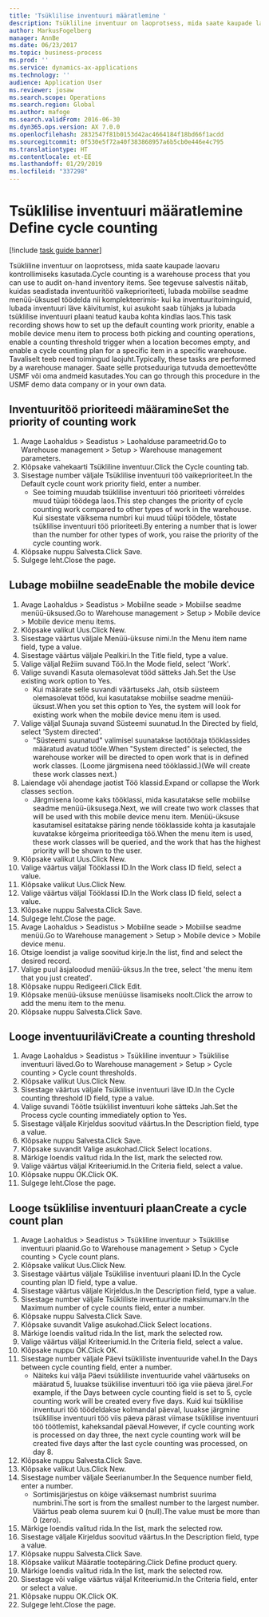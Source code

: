 ```yaml
---
title: 'Tsüklilise inventuuri määratlemine '
description: Tsükliline inventuur on laoprotsess, mida saate kaupade laovaru kontrollimiseks kasutada.
author: MarkusFogelberg
manager: AnnBe
ms.date: 06/23/2017
ms.topic: business-process
ms.prod: ''
ms.service: dynamics-ax-applications
ms.technology: ''
audience: Application User
ms.reviewer: josaw
ms.search.scope: Operations
ms.search.region: Global
ms.author: mafoge
ms.search.validFrom: 2016-06-30
ms.dyn365.ops.version: AX 7.0.0
ms.openlocfilehash: 2832547f81b0153d42ac4664184f18bd66f1acdd
ms.sourcegitcommit: 0f530e5f72a40f383868957a6b5cb0e446e4c795
ms.translationtype: HT
ms.contentlocale: et-EE
ms.lasthandoff: 01/29/2019
ms.locfileid: "337298"
---
```

# <a name="define-cycle-counting"></a><span data-ttu-id="954ba-103">Tsüklilise inventuuri määratlemine </span><span class="sxs-lookup"><span data-stu-id="954ba-103">Define cycle counting</span></span> 

[!include [task guide banner](../../includes/task-guide-banner.md)]

<span data-ttu-id="954ba-104">Tsükliline inventuur on laoprotsess, mida saate kaupade laovaru kontrollimiseks kasutada.</span><span class="sxs-lookup"><span data-stu-id="954ba-104">Cycle counting is a warehouse process that you can use to audit on-hand inventory items.</span></span> <span data-ttu-id="954ba-105">See tegevuse salvestis näitab, kuidas seadistada inventuuritöö vaikeprioriteeti, lubada mobiilse seadme menüü-üksusel töödelda nii komplekteerimis- kui ka inventuuritoiminguid, lubada inventuuri läve käivitumist, kui asukoht saab tühjaks ja lubada tsüklilise inventuuri plaani teatud kauba kohta kindlas laos.</span><span class="sxs-lookup"><span data-stu-id="954ba-105">This task recording shows how to set up the default counting work priority, enable a mobile device menu item to process both picking and counting operations, enable a counting threshold trigger when a location becomes empty, and enable a cycle counting plan for a specific item in a specific warehouse.</span></span> <span data-ttu-id="954ba-106">Tavaliselt teeb need toimingud laojuht.</span><span class="sxs-lookup"><span data-stu-id="954ba-106">Typically, these tasks are performed by a warehouse manager.</span></span> <span data-ttu-id="954ba-107">Saate selle protseduuriga tutvuda demoettevõtte USMF või oma andmeid kasutades.</span><span class="sxs-lookup"><span data-stu-id="954ba-107">You can go through this procedure in the USMF demo data company or in your own data.</span></span>


## <a name="set-the-priority-of-counting-work"></a><span data-ttu-id="954ba-108">Inventuuritöö prioriteedi määramine</span><span class="sxs-lookup"><span data-stu-id="954ba-108">Set the priority of counting work</span></span>
1. <span data-ttu-id="954ba-109">Avage Laohaldus > Seadistus > Laohalduse parameetrid.</span><span class="sxs-lookup"><span data-stu-id="954ba-109">Go to Warehouse management > Setup > Warehouse management parameters.</span></span>
2. <span data-ttu-id="954ba-110">Klõpsake vahekaarti Tsükliline inventuur.</span><span class="sxs-lookup"><span data-stu-id="954ba-110">Click the Cycle counting tab.</span></span>
3. <span data-ttu-id="954ba-111">Sisestage number väljale Tsüklilise inventuuri töö vaikeprioriteet.</span><span class="sxs-lookup"><span data-stu-id="954ba-111">In the Default cycle count work priority field, enter a number.</span></span>
    * <span data-ttu-id="954ba-112">See toiming muudab tsüklilise inventuuri töö prioriteeti võrreldes muud tüüpi töödega laos.</span><span class="sxs-lookup"><span data-stu-id="954ba-112">This step changes the priority of cycle counting work compared to other types of work in the warehouse.</span></span> <span data-ttu-id="954ba-113">Kui sisestate väiksema numbri kui muud tüüpi töödele, tõstate tsüklilise inventuuri töö prioriteeti.</span><span class="sxs-lookup"><span data-stu-id="954ba-113">By entering a number that is lower than the number for other types of work, you raise the priority of the cycle counting work.</span></span>  
4. <span data-ttu-id="954ba-114">Klõpsake nuppu Salvesta.</span><span class="sxs-lookup"><span data-stu-id="954ba-114">Click Save.</span></span>
5. <span data-ttu-id="954ba-115">Sulgege leht.</span><span class="sxs-lookup"><span data-stu-id="954ba-115">Close the page.</span></span>

## <a name="enable-the-mobile-device"></a><span data-ttu-id="954ba-116">Lubage mobiilne seade</span><span class="sxs-lookup"><span data-stu-id="954ba-116">Enable the mobile device</span></span>
1. <span data-ttu-id="954ba-117">Avage Laohaldus > Seadistus > Mobiilne seade > Mobiilse seadme menüü-üksused.</span><span class="sxs-lookup"><span data-stu-id="954ba-117">Go to Warehouse management > Setup > Mobile device > Mobile device menu items.</span></span>
2. <span data-ttu-id="954ba-118">Klõpsake valikut Uus.</span><span class="sxs-lookup"><span data-stu-id="954ba-118">Click New.</span></span>
3. <span data-ttu-id="954ba-119">Sisestage väärtus väljale Menüü-üksuse nimi.</span><span class="sxs-lookup"><span data-stu-id="954ba-119">In the Menu item name field, type a value.</span></span>
4. <span data-ttu-id="954ba-120">Sisestage väärtus väljale Pealkiri.</span><span class="sxs-lookup"><span data-stu-id="954ba-120">In the Title field, type a value.</span></span>
5. <span data-ttu-id="954ba-121">Valige väljal Režiim suvand Töö.</span><span class="sxs-lookup"><span data-stu-id="954ba-121">In the Mode field, select 'Work'.</span></span>
6. <span data-ttu-id="954ba-122">Valige suvandi Kasuta olemasolevat tööd sätteks Jah.</span><span class="sxs-lookup"><span data-stu-id="954ba-122">Set the Use existing work option to Yes.</span></span>
    * <span data-ttu-id="954ba-123">Kui määrate selle suvandi väärtuseks Jah, otsib süsteem olemasolevat tööd, kui kasutatakse mobiilse seadme menüü-üksust.</span><span class="sxs-lookup"><span data-stu-id="954ba-123">When you set this option to Yes, the system will look for existing work when the mobile device menu item is used.</span></span>  
7. <span data-ttu-id="954ba-124">Valige väljal Suunaja suvand Süsteemi suunatud.</span><span class="sxs-lookup"><span data-stu-id="954ba-124">In the Directed by field, select 'System directed'.</span></span>
    * <span data-ttu-id="954ba-125">"Süsteemi suunatud" valimisel suunatakse laotöötaja tööklassides määratud avatud tööle.</span><span class="sxs-lookup"><span data-stu-id="954ba-125">When "System directed" is selected, the warehouse worker will be directed to open work that is in defined work classes.</span></span> <span data-ttu-id="954ba-126">(Loome järgmisena need tööklassid.)</span><span class="sxs-lookup"><span data-stu-id="954ba-126">(We will create these work classes next.)</span></span>  
8. <span data-ttu-id="954ba-127">Laiendage või ahendage jaotist Töö klassid.</span><span class="sxs-lookup"><span data-stu-id="954ba-127">Expand or collapse the Work classes section.</span></span>
    * <span data-ttu-id="954ba-128">Järgmisena loome kaks tööklassi, mida kasutatakse selle mobiilse seadme menüü-üksusega.</span><span class="sxs-lookup"><span data-stu-id="954ba-128">Next, we will create two work classes that will be used with this mobile device menu item.</span></span> <span data-ttu-id="954ba-129">Menüü-üksuse kasutamisel esitatakse päring nende tööklasside kohta ja kasutajale kuvatakse kõrgeima prioriteediga töö.</span><span class="sxs-lookup"><span data-stu-id="954ba-129">When the menu item is used, these work classes will be queried, and the work that has the highest priority will be shown to the user.</span></span>  
9. <span data-ttu-id="954ba-130">Klõpsake valikut Uus.</span><span class="sxs-lookup"><span data-stu-id="954ba-130">Click New.</span></span>
10. <span data-ttu-id="954ba-131">Valige väärtus väljal Tööklassi ID.</span><span class="sxs-lookup"><span data-stu-id="954ba-131">In the Work class ID field, select a value.</span></span>
11. <span data-ttu-id="954ba-132">Klõpsake valikut Uus.</span><span class="sxs-lookup"><span data-stu-id="954ba-132">Click New.</span></span>
12. <span data-ttu-id="954ba-133">Valige väärtus väljal Tööklassi ID.</span><span class="sxs-lookup"><span data-stu-id="954ba-133">In the Work class ID field, select a value.</span></span>
13. <span data-ttu-id="954ba-134">Klõpsake nuppu Salvesta.</span><span class="sxs-lookup"><span data-stu-id="954ba-134">Click Save.</span></span>
14. <span data-ttu-id="954ba-135">Sulgege leht.</span><span class="sxs-lookup"><span data-stu-id="954ba-135">Close the page.</span></span>
15. <span data-ttu-id="954ba-136">Avage Laohaldus > Seadistus > Mobiilne seade > Mobiilse seadme menüü.</span><span class="sxs-lookup"><span data-stu-id="954ba-136">Go to Warehouse management > Setup > Mobile device > Mobile device menu.</span></span>
16. <span data-ttu-id="954ba-137">Otsige loendist ja valige soovitud kirje.</span><span class="sxs-lookup"><span data-stu-id="954ba-137">In the list, find and select the desired record.</span></span>
17. <span data-ttu-id="954ba-138">Valige puul äsjaloodud menüü-üksus.</span><span class="sxs-lookup"><span data-stu-id="954ba-138">In the tree, select 'the menu item that you just created'.</span></span>
18. <span data-ttu-id="954ba-139">Klõpsake nuppu Redigeeri.</span><span class="sxs-lookup"><span data-stu-id="954ba-139">Click Edit.</span></span>
19. <span data-ttu-id="954ba-140">Klõpsake menüü-üksuse menüüsse lisamiseks noolt.</span><span class="sxs-lookup"><span data-stu-id="954ba-140">Click the arrow to add the menu item to the menu.</span></span>
20. <span data-ttu-id="954ba-141">Klõpsake nuppu Salvesta.</span><span class="sxs-lookup"><span data-stu-id="954ba-141">Click Save.</span></span>

## <a name="create-a-counting-threshold"></a><span data-ttu-id="954ba-142">Looge inventuurilävi</span><span class="sxs-lookup"><span data-stu-id="954ba-142">Create a counting threshold</span></span>
1. <span data-ttu-id="954ba-143">Avage Laohaldus > Seadistus > Tsükliline inventuur > Tsüklilise inventuuri läved.</span><span class="sxs-lookup"><span data-stu-id="954ba-143">Go to Warehouse management > Setup > Cycle counting > Cycle count thresholds.</span></span>
2. <span data-ttu-id="954ba-144">Klõpsake valikut Uus.</span><span class="sxs-lookup"><span data-stu-id="954ba-144">Click New.</span></span>
3. <span data-ttu-id="954ba-145">Sisestage väärtus väljale Tsüklilise inventuuri läve ID.</span><span class="sxs-lookup"><span data-stu-id="954ba-145">In the Cycle counting threshold ID field, type a value.</span></span>
4. <span data-ttu-id="954ba-146">Valige suvandi Töötle tsüklilist inventuuri kohe sätteks Jah.</span><span class="sxs-lookup"><span data-stu-id="954ba-146">Set the Process cycle counting immediately option to Yes.</span></span>
5. <span data-ttu-id="954ba-147">Sisestage väljale Kirjeldus soovitud väärtus.</span><span class="sxs-lookup"><span data-stu-id="954ba-147">In the Description field, type a value.</span></span>
6. <span data-ttu-id="954ba-148">Klõpsake nuppu Salvesta.</span><span class="sxs-lookup"><span data-stu-id="954ba-148">Click Save.</span></span>
7. <span data-ttu-id="954ba-149">Klõpsake suvandit Valige asukohad.</span><span class="sxs-lookup"><span data-stu-id="954ba-149">Click Select locations.</span></span>
8. <span data-ttu-id="954ba-150">Märkige loendis valitud rida.</span><span class="sxs-lookup"><span data-stu-id="954ba-150">In the list, mark the selected row.</span></span>
9. <span data-ttu-id="954ba-151">Valige väärtus väljal Kriteeriumid.</span><span class="sxs-lookup"><span data-stu-id="954ba-151">In the Criteria field, select a value.</span></span>
10. <span data-ttu-id="954ba-152">Klõpsake nuppu OK.</span><span class="sxs-lookup"><span data-stu-id="954ba-152">Click OK.</span></span>
11. <span data-ttu-id="954ba-153">Sulgege leht.</span><span class="sxs-lookup"><span data-stu-id="954ba-153">Close the page.</span></span>

## <a name="create-a-cycle-count-plan"></a><span data-ttu-id="954ba-154">Looge tsüklilise inventuuri plaan</span><span class="sxs-lookup"><span data-stu-id="954ba-154">Create a cycle count plan</span></span>
1. <span data-ttu-id="954ba-155">Avage Laohaldus > Seadistus > Tsükliline inventuur > Tsüklilise inventuuri plaanid.</span><span class="sxs-lookup"><span data-stu-id="954ba-155">Go to Warehouse management > Setup > Cycle counting > Cycle count plans.</span></span>
2. <span data-ttu-id="954ba-156">Klõpsake valikut Uus.</span><span class="sxs-lookup"><span data-stu-id="954ba-156">Click New.</span></span>
3. <span data-ttu-id="954ba-157">Sisestage väärtus väljale Tsüklilise inventuuri plaani ID.</span><span class="sxs-lookup"><span data-stu-id="954ba-157">In the Cycle counting plan ID field, type a value.</span></span>
4. <span data-ttu-id="954ba-158">Sisestage väärtus väljale Kirjeldus.</span><span class="sxs-lookup"><span data-stu-id="954ba-158">In the Description field, type a value.</span></span>
5. <span data-ttu-id="954ba-159">Sisestage number väljale Tsükliliste inventuuride maksimumarv.</span><span class="sxs-lookup"><span data-stu-id="954ba-159">In the Maximum number of cycle counts field, enter a number.</span></span>
6. <span data-ttu-id="954ba-160">Klõpsake nuppu Salvesta.</span><span class="sxs-lookup"><span data-stu-id="954ba-160">Click Save.</span></span>
7. <span data-ttu-id="954ba-161">Klõpsake suvandit Valige asukohad.</span><span class="sxs-lookup"><span data-stu-id="954ba-161">Click Select locations.</span></span>
8. <span data-ttu-id="954ba-162">Märkige loendis valitud rida.</span><span class="sxs-lookup"><span data-stu-id="954ba-162">In the list, mark the selected row.</span></span>
9. <span data-ttu-id="954ba-163">Valige väärtus väljal Kriteeriumid.</span><span class="sxs-lookup"><span data-stu-id="954ba-163">In the Criteria field, select a value.</span></span>
10. <span data-ttu-id="954ba-164">Klõpsake nuppu OK.</span><span class="sxs-lookup"><span data-stu-id="954ba-164">Click OK.</span></span>
11. <span data-ttu-id="954ba-165">Sisestage number väljale Päevi tsükliliste inventuuride vahel.</span><span class="sxs-lookup"><span data-stu-id="954ba-165">In the Days between cycle counting field, enter a number.</span></span>
    * <span data-ttu-id="954ba-166">Näiteks kui välja Päevi tsükliliste inventuuride vahel väärtuseks on määratud 5, luuakse tsüklilise inventuuri töö iga viie päeva järel.</span><span class="sxs-lookup"><span data-stu-id="954ba-166">For example, if the Days between cycle counting field is set to 5, cycle counting work will be created every five days.</span></span> <span data-ttu-id="954ba-167">Kuid kui tsüklilise inventuuri töö töödeldakse kolmandal päeval, luuakse järgmine tsüklilise inventuuri töö viis päeva pärast viimase tsüklilise inventuuri töö töötlemist, kaheksandal päeval.</span><span class="sxs-lookup"><span data-stu-id="954ba-167">However, if cycle counting work is processed on day three, the next cycle counting work will be created five days after the last cycle counting was processed, on day 8.</span></span>  
12. <span data-ttu-id="954ba-168">Klõpsake nuppu Salvesta.</span><span class="sxs-lookup"><span data-stu-id="954ba-168">Click Save.</span></span>
13. <span data-ttu-id="954ba-169">Klõpsake valikut Uus.</span><span class="sxs-lookup"><span data-stu-id="954ba-169">Click New.</span></span>
14. <span data-ttu-id="954ba-170">Sisestage number väljale Seerianumber.</span><span class="sxs-lookup"><span data-stu-id="954ba-170">In the Sequence number field, enter a number.</span></span>
    * <span data-ttu-id="954ba-171">Sortimisjärjestus on kõige väiksemast numbrist suurima numbrini.</span><span class="sxs-lookup"><span data-stu-id="954ba-171">The sort is from the smallest number to the largest number.</span></span> <span data-ttu-id="954ba-172">Väärtus peab olema suurem kui 0 (null).</span><span class="sxs-lookup"><span data-stu-id="954ba-172">The value must be more than 0 (zero).</span></span>  
15. <span data-ttu-id="954ba-173">Märkige loendis valitud rida.</span><span class="sxs-lookup"><span data-stu-id="954ba-173">In the list, mark the selected row.</span></span>
16. <span data-ttu-id="954ba-174">Sisestage väljale Kirjeldus soovitud väärtus.</span><span class="sxs-lookup"><span data-stu-id="954ba-174">In the Description field, type a value.</span></span>
17. <span data-ttu-id="954ba-175">Klõpsake nuppu Salvesta.</span><span class="sxs-lookup"><span data-stu-id="954ba-175">Click Save.</span></span>
18. <span data-ttu-id="954ba-176">Klõpsake valikut Määratle tootepäring.</span><span class="sxs-lookup"><span data-stu-id="954ba-176">Click Define product query.</span></span>
19. <span data-ttu-id="954ba-177">Märkige loendis valitud rida.</span><span class="sxs-lookup"><span data-stu-id="954ba-177">In the list, mark the selected row.</span></span>
20. <span data-ttu-id="954ba-178">Sisestage või valige väärtus väljal Kriteeriumid.</span><span class="sxs-lookup"><span data-stu-id="954ba-178">In the Criteria field, enter or select a value.</span></span>
21. <span data-ttu-id="954ba-179">Klõpsake nuppu OK.</span><span class="sxs-lookup"><span data-stu-id="954ba-179">Click OK.</span></span>
22. <span data-ttu-id="954ba-180">Sulgege leht.</span><span class="sxs-lookup"><span data-stu-id="954ba-180">Close the page.</span></span>

